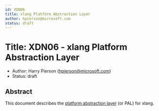 ```yaml
---
id: XDN06
title: xlang Platform Abstraction Layer
author: hpierson@microsoft.com
status: draft
---
```


# Title: XDN06 - xlang Platform Abstraction Layer

- Author: Harry Pierson (hpierson@microsoft.com)
- Status: draft

## Abstract

This document describes the [platform abstraction layer](https://en.wikipedia.org/wiki/Abstraction_layer) (or PAL) for xlang.
